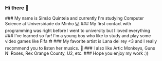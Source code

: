 ### Hi there 👋

<!--
**SimaoQuintela/SimaoQuintela** is a ✨ _special_ ✨ repository because its `README.md` (this file) appears on your GitHub profile.
--!>

### My name is Simão Quintela and currently I'm studying Computer Science at Universidade do Minho 💻

### My first contact with programming was right before I went to university but I loved everything
### I've learned so far! I'm a young boy who like to study and play some video games like Fifa ⚽

### My favorite artist is Lana del rey <3 and I really recommend you to listen her musics. 🍒
### I also like Artic Monkeys, Guns N' Roses, Rex Orange County, U2, etc. 

### Hope you enjoy my work :))
